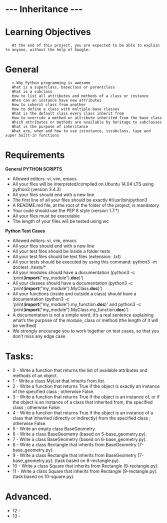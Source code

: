 # --- Inheritance ---

# Learning Objectives
       At the end of this project, you are expected to be able to explain to anyone, without the help of Google:

# General
       > Why Python programming is awesome
       What is a superclass, baseclass or parentclass
       What is a subclass
       How to list all attributes and methods of a class or instance
       When can an instance have new attributes
       How to inherit class from another
       How to define a class with multiple base classes
       What is the default class every class inherit from
       How to override a method or attribute inherited from the base class
       Which attributes or methods are available by heritage to subclasses
       What is the purpose of inheritance
       What are, when and how to use isinstance, issubclass, type and super built-in functions

# Requirements

**General**
    **PYTHON SCRIPTS**
   - Allowed editors: vi, vim, emacs
   - All your files will be interpreted/compiled on Ubuntu 14.04 LTS using python3 (version 3.4.3)
   - All your files should end with a new line
   - The first line of all your files should be exactly #!/usr/bin/python3
   - A README.md file, at the root of the folder of the project, is mandatory
   - Your code should use the PEP 8 style (version 1.7.*)
   - All your files must be executable
   - The length of your files will be tested using wc

   **Python Test Cases**
   - Allowed editors: vi, vim, emacs
   - All your files should end with a new line
   - All your test files should be inside a folder tests
   - All your test files should be text files (extension: .txt)
   - All your tests should be executed by using this command: python3 -m doctest ./tests/*
   - All your modules should have a documentation (python3 -c 'print(__import__("my_module").__doc__)')
   - All your classes should have a documentation (python3 -c 'print(__import__("my_module").MyClass.__doc__)')
   - All your functions (inside and outside a class) should have a documentation (python3 -c 'print(__import__("my_module").my_function.__doc__)' and python3 -c 'print(__import__("my_module").MyClass.my_function.__doc__)')
   - A documentation is not a simple word, it’s a real sentence explaining what’s the purpose of the module, class or method (the length of it will be verified)
   - We strongly encourage you to work together on test cases, so that you don’t miss any edge case

# Tasks:
   - 0 - Write a function that returns the list of available attributes and methods of an object.
   - 1 - Write a class MyList that inherits from list.
   - 2 - Write a function that returns True if the object is exactly an instance of the specified class ; otherwise False.
   - 3 - Write a function that returns True if the object is an instance of, or if the object is an instance of a class that inherited from, the specified class ; otherwise False.
   - 4 - Write a function that returns True if the object is an instance of a class that inherited (directly or indirectly) from the specified class ; otherwise False.
   - 5 - Write an empty class BaseGeometry.
   - 6 - Write a class BaseGeometry (based on 5-base_geometry.py).
   - 7 - Write a class BaseGeometry (based on 6-base_geometry.py).
   - 8 - Write a class Rectangle that inherits from BaseGeometry (7-base_geometry.py).
   - 9 - Write a class Rectangle that inherits from BaseGeometry (7-base_geometry.py). (task based on 8-rectangle.py).
   - 10 - Write a class Square that inherits from Rectangle (9-rectangle.py):
   - 11 - Write a class Square that inherits from Rectangle (9-rectangle.py). (task based on 10-square.py).

# Advanced.
   - 12 -
   - 13 -